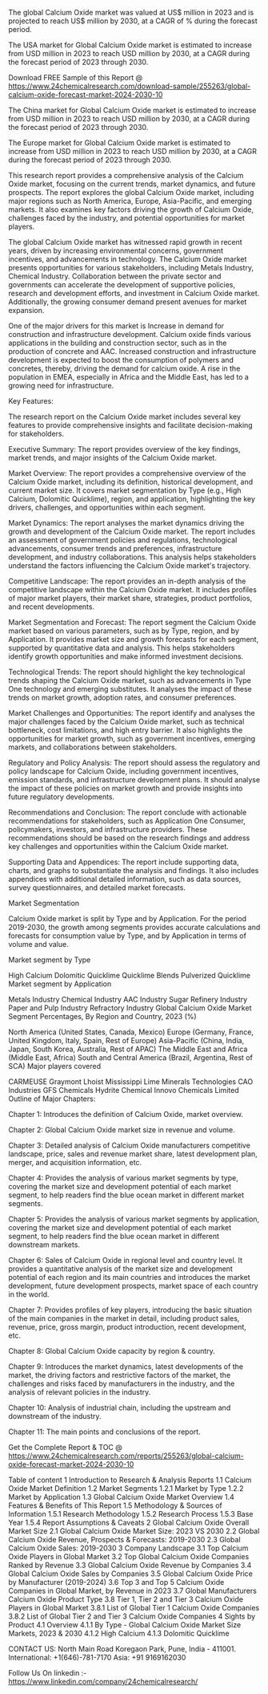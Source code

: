 The global Calcium Oxide market was valued at US$ million in 2023 and is projected to reach US$ million by 2030, at a CAGR of % during the forecast period.

The USA market for Global Calcium Oxide market is estimated to increase from USD million in 2023 to reach USD million by 2030, at a CAGR during the forecast period of 2023 through 2030.

Download FREE Sample of this Report @ https://www.24chemicalresearch.com/download-sample/255263/global-calcium-oxide-forecast-market-2024-2030-10

The China market for Global Calcium Oxide market is estimated to increase from USD million in 2023 to reach USD million by 2030, at a CAGR during the forecast period of 2023 through 2030.

The Europe market for Global Calcium Oxide market is estimated to increase from USD million in 2023 to reach USD million by 2030, at a CAGR during the forecast period of 2023 through 2030.

This research report provides a comprehensive analysis of the Calcium Oxide market, focusing on the current trends, market dynamics, and future prospects. The report explores the global Calcium Oxide market, including major regions such as North America, Europe, Asia-Pacific, and emerging markets. It also examines key factors driving the growth of Calcium Oxide, challenges faced by the industry, and potential opportunities for market players.

The global Calcium Oxide market has witnessed rapid growth in recent years, driven by increasing environmental concerns, government incentives, and advancements in technology. The Calcium Oxide market presents opportunities for various stakeholders, including Metals Industry, Chemical Industry. Collaboration between the private sector and governments can accelerate the development of supportive policies, research and development efforts, and investment in Calcium Oxide market. Additionally, the growing consumer demand present avenues for market expansion.

One of the major drivers for this market is Increase in demand for construction and infrastructure development. Calcium oxide finds various applications in the building and construction sector, such as in the production of concrete and AAC. Increased construction and infrastructure development is expected to boost the consumption of polymers and concretes, thereby, driving the demand for calcium oxide. A rise in the population in EMEA, especially in Africa and the Middle East, has led to a growing need for infrastructure.

Key Features:

The research report on the Calcium Oxide market includes several key features to provide comprehensive insights and facilitate decision-making for stakeholders.

Executive Summary: The report provides overview of the key findings, market trends, and major insights of the Calcium Oxide market.

Market Overview: The report provides a comprehensive overview of the Calcium Oxide market, including its definition, historical development, and current market size. It covers market segmentation by Type (e.g., High Calcium, Dolomitic Quicklime), region, and application, highlighting the key drivers, challenges, and opportunities within each segment.

Market Dynamics: The report analyses the market dynamics driving the growth and development of the Calcium Oxide market. The report includes an assessment of government policies and regulations, technological advancements, consumer trends and preferences, infrastructure development, and industry collaborations. This analysis helps stakeholders understand the factors influencing the Calcium Oxide market's trajectory.

Competitive Landscape: The report provides an in-depth analysis of the competitive landscape within the Calcium Oxide market. It includes profiles of major market players, their market share, strategies, product portfolios, and recent developments.

Market Segmentation and Forecast: The report segment the Calcium Oxide market based on various parameters, such as by Type, region, and by Application. It provides market size and growth forecasts for each segment, supported by quantitative data and analysis. This helps stakeholders identify growth opportunities and make informed investment decisions.

Technological Trends: The report should highlight the key technological trends shaping the Calcium Oxide market, such as advancements in Type One technology and emerging substitutes. It analyses the impact of these trends on market growth, adoption rates, and consumer preferences.

Market Challenges and Opportunities: The report identify and analyses the major challenges faced by the Calcium Oxide market, such as technical bottleneck, cost limitations, and high entry barrier. It also highlights the opportunities for market growth, such as government incentives, emerging markets, and collaborations between stakeholders.

Regulatory and Policy Analysis: The report should assess the regulatory and policy landscape for Calcium Oxide, including government incentives, emission standards, and infrastructure development plans. It should analyse the impact of these policies on market growth and provide insights into future regulatory developments.

Recommendations and Conclusion: The report conclude with actionable recommendations for stakeholders, such as Application One Consumer, policymakers, investors, and infrastructure providers. These recommendations should be based on the research findings and address key challenges and opportunities within the Calcium Oxide market.

Supporting Data and Appendices: The report include supporting data, charts, and graphs to substantiate the analysis and findings. It also includes appendices with additional detailed information, such as data sources, survey questionnaires, and detailed market forecasts.

Market Segmentation

Calcium Oxide market is split by Type and by Application. For the period 2019-2030, the growth among segments provides accurate calculations and forecasts for consumption value by Type, and by Application in terms of volume and value.

Market segment by Type

High Calcium
Dolomitic Quicklime
Quicklime Blends
Pulverized Quicklime
Market segment by Application

Metals Industry
Chemical Industry
AAC Industry
Sugar Refinery Industry
Paper and Pulp Industry
Refractory Industry
Global Calcium Oxide Market Segment Percentages, By Region and Country, 2023 (%)

North America (United States, Canada, Mexico)
Europe (Germany, France, United Kingdom, Italy, Spain, Rest of Europe)
Asia-Pacific (China, India, Japan, South Korea, Australia, Rest of APAC)
The Middle East and Africa (Middle East, Africa)
South and Central America (Brazil, Argentina, Rest of SCA)
Major players covered

CARMEUSE
Graymont
Lhoist
Mississippi Lime
Minerals Technologies
CAO Industries
GFS Chemicals
Hydrite Chemical
Innovo Chemicals Limited
Outline of Major Chapters:

Chapter 1: Introduces the definition of Calcium Oxide, market overview.

Chapter 2: Global Calcium Oxide market size in revenue and volume.

Chapter 3: Detailed analysis of Calcium Oxide manufacturers competitive landscape, price, sales and revenue market share, latest development plan, merger, and acquisition information, etc.

Chapter 4: Provides the analysis of various market segments by type, covering the market size and development potential of each market segment, to help readers find the blue ocean market in different market segments.

Chapter 5: Provides the analysis of various market segments by application, covering the market size and development potential of each market segment, to help readers find the blue ocean market in different downstream markets.

Chapter 6: Sales of Calcium Oxide in regional level and country level. It provides a quantitative analysis of the market size and development potential of each region and its main countries and introduces the market development, future development prospects, market space of each country in the world.

Chapter 7: Provides profiles of key players, introducing the basic situation of the main companies in the market in detail, including product sales, revenue, price, gross margin, product introduction, recent development, etc.

Chapter 8: Global Calcium Oxide capacity by region & country.

Chapter 9: Introduces the market dynamics, latest developments of the market, the driving factors and restrictive factors of the market, the challenges and risks faced by manufacturers in the industry, and the analysis of relevant policies in the industry.

Chapter 10: Analysis of industrial chain, including the upstream and downstream of the industry.

Chapter 11: The main points and conclusions of the report.

Get the Complete Report & TOC @ https://www.24chemicalresearch.com/reports/255263/global-calcium-oxide-forecast-market-2024-2030-10

Table of content
1 Introduction to Research & Analysis Reports
1.1 Calcium Oxide Market Definition
1.2 Market Segments
1.2.1 Market by Type
1.2.2 Market by Application
1.3 Global Calcium Oxide Market Overview
1.4 Features & Benefits of This Report
1.5 Methodology & Sources of Information
1.5.1 Research Methodology
1.5.2 Research Process
1.5.3 Base Year
1.5.4 Report Assumptions & Caveats
2 Global Calcium Oxide Overall Market Size
2.1 Global Calcium Oxide Market Size: 2023 VS 2030
2.2 Global Calcium Oxide Revenue, Prospects & Forecasts: 2019-2030
2.3 Global Calcium Oxide Sales: 2019-2030
3 Company Landscape
3.1 Top Calcium Oxide Players in Global Market
3.2 Top Global Calcium Oxide Companies Ranked by Revenue
3.3 Global Calcium Oxide Revenue by Companies
3.4 Global Calcium Oxide Sales by Companies
3.5 Global Calcium Oxide Price by Manufacturer (2019-2024)
3.6 Top 3 and Top 5 Calcium Oxide Companies in Global Market, by Revenue in 2023
3.7 Global Manufacturers Calcium Oxide Product Type
3.8 Tier 1, Tier 2 and Tier 3 Calcium Oxide Players in Global Market
3.8.1 List of Global Tier 1 Calcium Oxide Companies
3.8.2 List of Global Tier 2 and Tier 3 Calcium Oxide Companies
4 Sights by Product
4.1 Overview
4.1.1 By Type - Global Calcium Oxide Market Size Markets, 2023 & 2030
4.1.2 High Calcium
4.1.3 Dolomitic Quicklime

CONTACT US:
North Main Road Koregaon Park, Pune, India - 411001.
International: +1(646)-781-7170
Asia: +91 9169162030

Follow Us On linkedin :- https://www.linkedin.com/company/24chemicalresearch/
